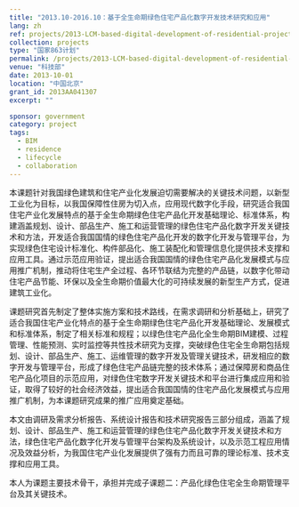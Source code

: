 ```yaml
---
title: "2013.10-2016.10：基于全生命期绿色住宅产品化数字开发技术研究和应用"
lang: zh
ref: projects/2013-LCM-based-digital-development-of-residential-projects
collection: projects
type: "国家863计划"
permalink: /projects/2013-LCM-based-digital-development-of-residential-projects
venue: "科技部"
date: 2013-10-01
location: "中国北京"
grant_id: 2013AA041307
excerpt: ""

sponsor: government
category: project
tags: 
  - BIM
  - residence
  - lifecycle
  - collaboration
---
```


本课题针对我国绿色建筑和住宅产业化发展迫切需要解决的关键技术问题，以新型工业化为目标，以我国保障性住房为切入点，应用现代数字化手段，研究适合我国住宅产业化发展特点的基于全生命期绿色住宅产品化开发基础理论、标准体系，构建涵盖规划、设计、部品生产、施工和运营管理的绿色住宅产品化数字开发关键技术和方法，开发适合我国国情的绿色住宅产品化开发的数字化开发与管理平台，为实现绿色住宅设计标准化、构件部品化、施工装配化和管理信息化提供技术支撑和应用工具。通过示范应用验证，提出适合我国国情的绿色住宅产品化发展模式与应用推广机制，推动将住宅生产全过程、各环节联结为完整的产品链，以数字化带动住宅产品节能、环保以及全生命期价值最大化的可持续发展的新型生产方式，促进建筑工业化。

课题研究首先制定了整体实施方案和技术路线，在需求调研和分析基础上，研究了适合我国住宅产业化特点的基于全生命期绿色住宅产品化开发基础理论、发展模式和标准体系，制定了相关标准和规程；以绿色住宅产品化全生命期BIM建模、过程管理、性能预测、实时监控等共性技术研究为支撑，突破绿色住宅全生命期包括规划、设计、部品生产、施工、运维管理的数字开发及管理关键技术，研发相应的数字开发与管理平台，形成了绿色住宅产品链完整的技术体系；通过保障房和商品住宅产品化项目的示范应用，对绿色住宅数字开发关键技术和平台进行集成应用和验证，取得了较好的社会经济效益，提出适合我国国情的住宅产品化发展模式与应用推广机制，为本课题研究成果的推广应用奠定基础。

本文由调研及需求分析报告、系统设计报告和技术研究报告三部分组成，涵盖了规划、设计、部品生产、施工和运营管理的绿色住宅产品化数字开发关键技术和方法，绿色住宅产品化数字化开发与管理平台架构及系统设计，以及示范工程应用情况及效益分析，为我国住宅产业化发展提供了强有力而且可靠的理论标准、技术支撑和应用工具。

 本人为课题主要技术骨干，承担并完成子课题二：产品化绿色住宅全生命期管理平台及其关键技术。